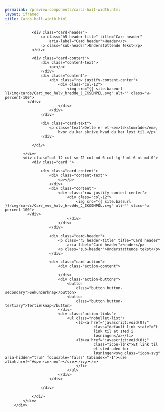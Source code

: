 ```yaml
--- 
permalink: /preview-components/cards-half-width.html
layout: iframed 
title: Cards-half-width.html
---
```

<div class="container">
    <div class="row">
        <div class="col-12 col-sm-12 col-md-6 col-lg-6">
            <div class="card ">

                <div class="card-header">
                    <p class="h5 header-title" title="Card header"
                        aria-label="Card header">Header</p>
                    <p class="sub-header">Understøttende tekst</p>
                </div>

                <div class="card-content">
                    <div class="content-text">
                        <p></p>
                    </div>
                    <div class="content">
                        <div class="row justify-content-center">
                            <div class="col-12">
                                <img src="{{ site.baseurl }}/img/cards/Card_med_halv_bredde_1_EKSEMPEL.svg" alt="" class="w-percent-100">
              </div>
                            </div>
                        </div>
                    </div>

                    <div class="card-text">
                        <p class="text">Dette er et <em>tekstområde</em>,
                            hvor du kan skrive hvad du har lyst til.</p>
                    </div>

                </div>

            </div>
            <div class="col-12 col-sm-12 col-md-6 col-lg-6 mt-6 mt-md-0">
                <div class="card ">

                    <div class="card-content">
                        <div class="content-text">
                            <p></p>
                        </div>
                        <div class="content">
                            <div class="row justify-content-center">
                                <div class="col-12">
                                    <img src="{{ site.baseurl }}/img/cards/Card_med_halv_bredde_2_EKSEMPEL.svg" alt="" class="w-percent-100">
              </div>
                                </div>
                            </div>
                        </div>

                        <div class="card-header">
                            <p class="h5 header-title" title="Card header"
                                aria-label="Card header">Header</p>
                            <p class="sub-header">Understøttende tekst</p>
                        </div>

                        <div class="card-action">
                            <div class="action-content">

                            </div>
                            <div class="action-buttons">
                                <button
                                    class="button button-secondary">Sekundærknap</button>
                                <button
                                    class="button button-tertiary">Tertiærknap</button>
                            </div>
                            <div class="action-links">
                                <ul class="nobullet-list">
                                    <li><a href="javascript:void(0);"
                                            class="default link state">Et
                                            link til et sted i
                                            løsningen</a></li>
                                    <li><a href="javascript:void(0);"
                                            class="icon-link">Et link til
                                            et sted uden for
                                            løsningen<svg class="icon-svg" aria-hidden="true" focusable="false" tabindex="-1"><use xlink:href="#open-in-new"></use></svg></a>
                                    </li>
                                </ul>
                            </div>
                        </div>

                    </div>

                </div>
            </div>
        </div>